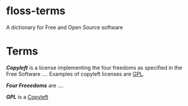 # floss-terms

A dictionary for Free and Open Source software

# Terms

***<a name="Copyleft">Copyleft</a>*** is a license implementing the four freedoms as specified in the Free Software .... Examples of copyleft licenses are [GPL](#GPL).

***<a name="Four_freedoms">Four Freeedoms</a>*** are ....

***<a name="GPL">GPL</a>*** is a [Copyleft](#Copyleft)

